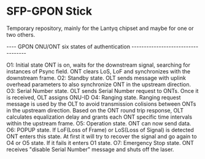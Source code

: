 # SFP-GPON Stick

Temporary repository, mainly for the Lantyq chipset and maybe for one or two others.


---- GPON ONU/ONT six states of authentication -----------------------------------

O1: Initial state
	ONT is on, waits for the downstream signal, searching for instances of Psync field.
	ONT clears LoS, LoF and synchronizes with the downstream frame.
O2: Standby state.
	OLT sends message with uplink overhead parameters to also synchronize ONT in the upstream direction.
O3: Serial Number state.
	OLT sends Serial Number request to ONTs. Once it is received, OLT assigns ONU-ID 
O4: Ranging state.
	Ranging request message is used by the OLT to avoid transmission colisions between ONTs in the upstream direction.
	Based on the ONT round trip response, OLT calculates equalization delay and grants each ONT specific time intervals within the upstream frame. 
O5: Operation state.
	ONT can now send data.
O6: POPUP state.
	If LoF(Loss of Frame) or LoS(Loss of Signal) is detected ONT enters this state. 
	At first it will try to recover the signal and go again to O4 or O5 state. If it fails it enters O1 state. 
O7: Emergency Stop state.
	ONT receives "disable Serial Number" message and shuts off the laser.
